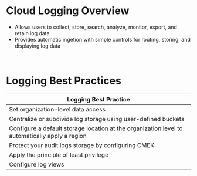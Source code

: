 # Cloud Logging Overview

* Allows users to collect, store, search, analyze, monitor, export, and retain log data
* Provides automatic ingetion with simple controls for routing, storing, and displaying log data

<br>

# Logging Best Practices

| Logging Best Practice |
| --- |
| Set organization-level data access |
| Centralize or subdivide log storage using user-defined buckets |
| Configure a default storage location at the organization level to automatically apply a region |
| Protect your audit logs storage by configuring CMEK |
| Apply the principle of least privilege |
| Configure log views |